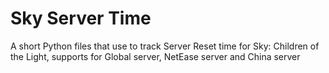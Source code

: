 # Sky Server Time
A short Python files that use to track Server Reset time for Sky: Children of the Light, supports for Global server, NetEase server and China server